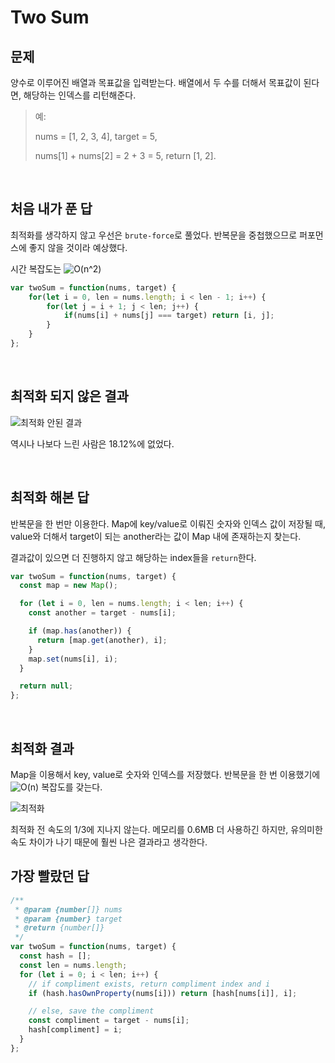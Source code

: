 # Two Sum


## 문제
양수로 이루어진 배열과 목표값을 입력받는다.
배열에서 두 수를 더해서 목표값이 된다면, 해당하는 인덱스를 리턴해준다.

> 예:
>
> nums = [1, 2, 3, 4], target = 5,
>
> nums[1] + nums[2] = 2 + 3 = 5,
> return [1, 2].

<br>

## 처음 내가 푼 답
최적화를 생각하지 않고 우선은 `brute-force`로 풀었다.
반복문을 중첩했으므로 퍼포먼스에 좋지 않을 것이라 예상했다.

시간 복잡도는 ![O(n^2)](https://user-images.githubusercontent.com/16912219/72887256-ab5d8e00-3d4e-11ea-8b04-d3e21a8cd632.gif)

```javascript
var twoSum = function(nums, target) {
    for(let i = 0, len = nums.length; i < len - 1; i++) {
        for(let j = i + 1; j < len; j++) {
            if(nums[i] + nums[j] === target) return [i, j];
        }
    }
};
```
<br>

## 최적화 되지 않은 결과

![최적화 안된 결과](https://user-images.githubusercontent.com/16912219/72866244-eeebd400-3d1d-11ea-80e9-575a459054bd.png)

역시나 나보다 느린 사람은 18.12%에 없었다.

<br>

## 최적화 해본 답

반복문을 한 번만 이용한다. Map에 key/value로 이뤄진 숫자와 인덱스 값이 저장될 때, value와 더해서 target이 되는 another라는 값이 Map 내에 존재하는지 찾는다.

결과값이 있으면 더 진행하지 않고 해당하는 index들을 `return`한다.

```javascript
var twoSum = function(nums, target) {
  const map = new Map();

  for (let i = 0, len = nums.length; i < len; i++) {
    const another = target - nums[i];

    if (map.has(another)) {
      return [map.get(another), i];
    }
    map.set(nums[i], i);
  }

  return null;
};
```
<br>

## 최적화 결과

Map을 이용해서 key, value로 숫자와 인덱스를 저장했다.
반복문을 한 번 이용했기에 ![O(n)](https://user-images.githubusercontent.com/16912219/72887255-aac4f780-3d4e-11ea-8a67-7333e4b673cd.gif) 복잡도를 갖는다.


![최적화](https://user-images.githubusercontent.com/16912219/72886339-f5de0b00-3d4c-11ea-94e3-300dfc136ccc.png)

최적화 전 속도의 1/3에 지나지 않는다. 메모리를 0.6MB 더 사용하긴 하지만, 유의미한 속도 차이가 나기 때문에 훨씬 나은 결과라고 생각한다.


## 가장 빨랐던 답

```javascript
/**
 * @param {number[]} nums
 * @param {number} target
 * @return {number[]}
 */
var twoSum = function(nums, target) {
  const hash = [];
  const len = nums.length;
  for (let i = 0; i < len; i++) {
    // if compliment exists, return compliment index and i
    if (hash.hasOwnProperty(nums[i])) return [hash[nums[i]], i];

    // else, save the compliment
    const compliment = target - nums[i];
    hash[compliment] = i;
  }
};
```
